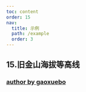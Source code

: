 ```yaml
---
toc: content
order: 15
nav:
  title: 示例
  path: /example
  order: 3
---
```


## 15.旧金山海拔等高线

### [author by gaoxuebo](https://github.com/gaoxuebo)

<code src= './sfContour/index.tsx'>
